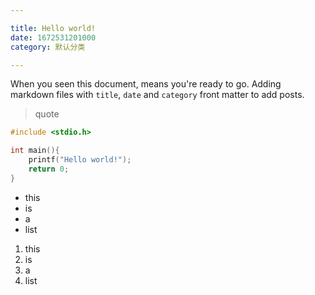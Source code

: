 ```yaml
---

title: Hello world! 
date: 1672531201000
category: 默认分类

---
```


When you seen this document, means you're ready to go.
Adding markdown files with `title`, `date` and `category` front matter to add posts.

> quote

```c
#include <stdio.h>

int main(){
    printf("Hello world!");
    return 0;
}
```

- this
- is
- a
- list

1. this
2. is
3. a
4. list
